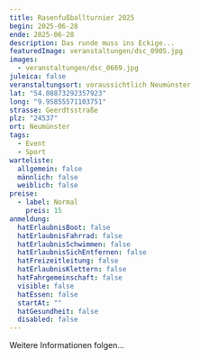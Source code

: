 ```yaml
---
title: Rasenfußballturnier 2025
begin: 2025-06-28
ende: 2025-06-28
description: Das runde muss ins Eckige...
featuredImage: veranstaltungen/dsc_0905.jpg
images:
  - veranstaltungen/dsc_0669.jpg
juleica: false
veranstaltungsort: voraussichtlich Neumünster
lat: "54.08873292357923"
long: "9.95855571103751"
strasse: Geerdtsstraße
plz: "24537"
ort: Neumünster
tags:
  - Event
  - Sport
warteliste:
  allgemein: false
  männlich: false
  weiblich: false
preise:
  - label: Normal
    preis: 15
anmeldung:
  hatErlaubnisBoot: false
  hatErlaubnisFahrrad: false
  hatErlaubnisSchwimmen: false
  hatErlaubnisSichEntfernen: false
  hatFreizeitleitung: false
  hatErlaubnisKlettern: false
  hatFahrgemeinschaft: false
  visible: false
  hatEssen: false
  startAt: ""
  hatGesundheit: false
  disabled: false
---
```

Weitere Informationen folgen...